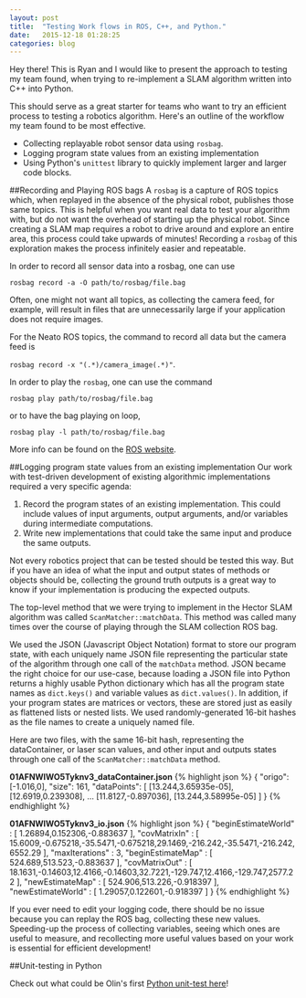 ```yaml
---
layout: post
title:  "Testing Work flows in ROS, C++, and Python."
date:   2015-12-18 01:28:25
categories: blog
---
```


Hey there!  This is Ryan and I would like to present the approach to testing my team found, when trying to re-implement a SLAM algorithm written into C++ into Python.

This should serve as a great starter for teams who want to try an efficient process to testing a robotics algorithm.  Here's an outline of the workflow my team found to be most effective.

- Collecting replayable robot sensor data using `rosbag`.
- Logging program state values from an existing implementation
- Using Python's `unittest` library to quickly implement larger and larger code blocks.

##Recording and Playing ROS bags
A `rosbag` is a capture of ROS topics which, when replayed in the absence of the physical robot, publishes those same topics.  This is helpful when you want real data to test your algorithm with, but do not want the overhead of starting up the physical robot.  Since creating a SLAM map requires a robot to drive around and explore an entire area, this process could take upwards of minutes! Recording a `rosbag` of this exploration makes the process infinitely easier and repeatable.

In order to record all sensor data into a rosbag, one can use

`rosbag record -a -O path/to/rosbag/file.bag`

Often, one might not want all topics, as collecting the camera feed, for example, will result in files that are unnecessarily large if your application does not require images.

For the Neato ROS topics, the command to record all data but the camera feed is

`rosbag record -x "(.*)/camera_image(.*)"`.

In order to play the `rosbag`, one can use the command

`rosbag play path/to/rosbag/file.bag`

or to have the bag playing on loop,

`rosbag play -l path/to/rosbag/file.bag`

More info can be found on the [ROS website](http://wiki.ros.org/rosbag/Commandline).

##Logging program state values from an existing implementation
Our work with test-driven development of existing algorithmic implementations required a very specific agenda:

1. Record the program states of an existing implementation.  This could include values of input arguments, output arguments, and/or variables during intermediate computations.
2. Write new implementations that could take the same input and produce the same outputs.

Not every robotics project that can be tested should be tested this way. But if you have an idea of what the input and output states of methods or objects should be, collecting the ground truth outputs is a great way to know if your implementation is producing the expected outputs.

The top-level method that we were trying to implement in the Hector SLAM algorithm was called `ScanMatcher::matchData`.  This method was called many times over the course of playing through the SLAM collection ROS bag.

We used the JSON (Javascript Object Notation) format to store our program state, with each uniquely name JSON file representing the particular state of the algorithm through one call of the `matchData` method. JSON became the right choice for our use-case, because loading a JSON file into Python returns a highly usable Python dictionary which has all the program state names as `dict.keys()` and variable values as `dict.values()`.  In addition, if your program states are matrices or vectors, these are stored just as easily as flattened lists or nested lists. We used randomly-generated 16-bit hashes as the file names to create a uniquely named file.

Here are two files, with the same 16-bit hash, representing the dataContainer, or laser scan values, and other input and outputs states through one call of the `ScanMatcher::matchData` method.

__01AFNWIWO5Tyknv3_dataContainer.json__
{% highlight json %}
{
"origo": [-1.016,0],
"size": 161,
"dataPoints": [
[13.244,3.65935e-05],
[12.6919,0.239308],
...
[11.8127,-0.897036],
[13.244,3.58995e-05]
]
}
{% endhighlight %}

__01AFNWIWO5Tyknv3_io.json__
{% highlight json %}
{
"beginEstimateWorld" : [
1.26894,0.152306,-0.883637
],
"covMatrixIn" : [
15.6009,-0.675218,-35.5471,-0.675218,29.1469,-216.242,-35.5471,-216.242,6552.29
],
"maxIterations" : 3,
"beginEstimateMap" : [
524.689,513.523,-0.883637
],
"covMatrixOut" : [
18.1631,-0.14603,12.4166,-0.14603,32.7221,-129.747,12.4166,-129.747,2577.22
],
"newEstimateMap" : [
524.906,513.226,-0.918397
],
"newEstimateWorld" : [
1.29057,0.122601,-0.918397
]
}
{% endhighlight %}

If you ever need to edit your logging code, there should be no issue because you can replay the ROS bag, collecting these new values.  Speeding-up the process of collecting variables, seeing which ones are useful to measure, and recollecting more useful values based on your work is essential for efficient development!

##Unit-testing in Python

Check out what could be Olin's first [Python unit-test here](https://github.com/youralien/hector_slam/blob/python/python_slam/test_ScanMatcher.py)!